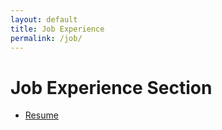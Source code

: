 ```yaml
---
layout: default
title: Job Experience
permalink: /job/
---
```


# Job Experience Section

- [Resume](/job/resume/)
